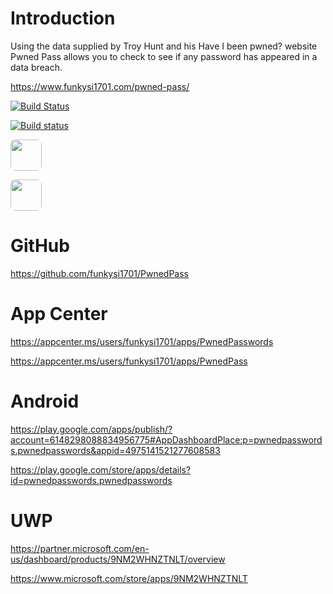 # Introduction

Using the data supplied by Troy Hunt and his Have I been pwned? website Pwned Pass allows you to check to see if any password has appeared in a data breach.

https://www.funkysi1701.com/pwned-pass/

[![Build Status](https://dev.azure.com/funkysi1701/PwnedPasswords/_apis/build/status/funkysi1701.PwnedPass?branchName=master)](https://dev.azure.com/funkysi1701/PwnedPasswords/_build/latest?definitionId=54?branchName=master)

[![Build status](https://build.appcenter.ms/v0.1/apps/b260d3e2-c314-4bf7-96b8-cbfb37799f3b/branches/master/badge)](https://appcenter.ms)

<p><a href="https://play.google.com/store/apps/details?id=pwnedpasswords.pwnedpasswords"><img class="alignleft wp-image-2204 size-medium" src="https://www.funkysi1701.com/wp-content/uploads/2019/04/playstore-1-300x90.png" alt="" style="height: 50px;border-radius: 8px;"></a></p>
<p><a href="https://www.microsoft.com/store/apps/9NM2WHNZTNLT"><img class="alignleft wp-image-2210 size-medium" src="https://www.funkysi1701.com/wp-content/uploads/2019/04/badge-wp-300x108.png" alt="" style="height: 50px;border-radius: 8px;"></a></p>

# GitHub

https://github.com/funkysi1701/PwnedPass

# App Center

https://appcenter.ms/users/funkysi1701/apps/PwnedPasswords

https://appcenter.ms/users/funkysi1701/apps/PwnedPass

# Android

https://play.google.com/apps/publish/?account=6148298088834956775#AppDashboardPlace:p=pwnedpasswords.pwnedpasswords&appid=4975141521277608583

https://play.google.com/store/apps/details?id=pwnedpasswords.pwnedpasswords

# UWP

https://partner.microsoft.com/en-us/dashboard/products/9NM2WHNZTNLT/overview

https://www.microsoft.com/store/apps/9NM2WHNZTNLT
